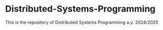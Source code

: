 # Distributed-Systems-Programming
This is the repository of Distributed Systems Programming a.y. 2024/2025
